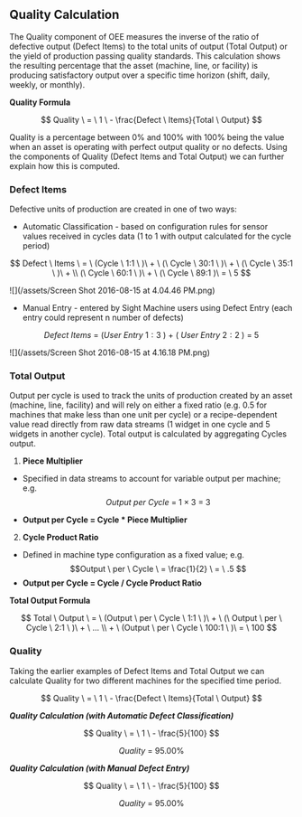 ## **Quality Calculation**

The Quality component of OEE measures the inverse of the ratio of defective output \(Defect Items\) to the total units of output \(Total Output\) or the yield of production passing quality standards. This calculation shows the resulting percentage that the asset \(machine, line, or facility\) is producing satisfactory output over a specific time horizon \(shift, daily, weekly, or monthly\).

**Quality Formula**


$$
Quality \ = \ 1 \ - \frac{Defect \ Items}{Total \ Output}
$$


Quality is a percentage between 0% and 100% with 100% being the value when an asset is operating with perfect output quality or no defects. Using the components of Quality \(Defect Items and Total Output\) we can further explain how this is computed.

### **Defect Items**

Defective units of production are created in one of two ways:

* Automatic Classification - based on configuration rules for sensor values received in cycles data \(1 to 1 with output calculated for the cycle period\)


$$
Defect \ Items \ = \ (Cycle \ 1:1 \ )\ + \ (\ Cycle \ 30:1 \ )\ + \ (\ Cycle \ 35:1 \ )\ + \\ (\ Cycle \ 60:1 \ )\ + \ (\ Cycle \ 89:1 )\ = \ 5
$$


![](/assets/Screen Shot 2016-08-15 at 4.04.46 PM.png)

* Manual Entry - entered by Sight Machine users using Defect Entry \(each entry could represent n number of defects\)


$$
Defect \ Items \ = \ (User \ Entry \ 1:3 \ )\ + \ (\ User \ Entry \ 2:2 \ )\  = \ 5
$$


![](/assets/Screen Shot 2016-08-15 at 4.16.18 PM.png)

### **Total Output**

Output per cycle is used to track the units of production created by an asset \(machine, line, facility\) and will rely on either a fixed ratio \(e.g. 0.5 for machines that make less than one unit per cycle\) or a recipe-dependent value read directly from raw data streams \(1 widget in one cycle and 5 widgets in another cycle\). Total output is calculated by aggregating Cycles output.

1. **Piece Multiplier**
  * Specified in data streams to account for variable output per machine; e.g. $$Output \ per \ Cycle \ = \ 1\times3 \ = \ 3$$

  * **Output per Cycle = Cycle \* Piece Multiplier**


2. **Cycle Product Ratio**

  * Defined in machine type configuration as a fixed value; e.g. $$Output \ per \ Cycle \ = \frac{1}{2} \ = \ .5 $$
  * **Output per Cycle = Cycle \/ Cycle Product Ratio**





**Total Output Formula**


$$
Total \ Output \ = \ (Output \ per \ Cycle \ 1:1 \ )\ + \ (\ Output \ per \ Cycle \ 2:1 \ )\ + \ ... \\ + \ (Output \ per \ Cycle \ 100:1 \ )\ = \ 100
$$


### **Quality**

Taking the earlier examples of Defect Items and Total Output we can calculate Quality for two different machines for the specified time period.


$$
Quality \ = \ 1 \ - \frac{Defect \ Items}{Total \ Output}
$$


**_Quality Calculation \(with Automatic Defect Classification\)_**


$$
Quality \ = \ 1 \ - \frac{5}{100}
$$



$$
Quality \ = \ 95.00 \%
$$


**_Quality Calculation \(with Manual Defect Entry\)_**


$$
Quality \ = \ 1 \ - \frac{5}{100}
$$



$$
Quality \ = \ 95.00 \%
$$


